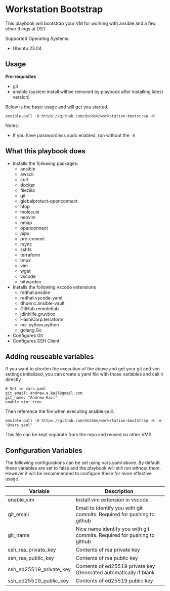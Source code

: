# Workstation Bootstrap

This playbook will bootstrap your VM for working with ansible and a few other things
at DST.

Supported Operating Systems:

* Ubuntu 23.04

## Usage

**Pre-requisites**

* git
* ansible (system install will be removed by playbook after installing latest version)

Below is the basic usage and will get you started.

    ansible-pull -U https://github.com/dstdev/workstation-bootstrap -K

Notes:
* If you have passwordless sudo enabled, run without the `-K`

## What this playbook does

* Installs the following packages:
    * ansible
    * awscli
    * curl
    * docker
    * filezilla
    * git
    * globalprotect-openconnect
    * htop
    * molecule
    * neovim
    * nmap
    * openconnect
    * pipx
    * pre-commit
    * rsync
    * sshfs
    * terraform
    * tmux
    * vim
    * wget
    * vscode
    * bitwarden
* Installs the following vscode extensions
    * redhat.ansible
    * redhat.vscode-yaml
    * dhoeric.ansible-vault
    * GitHub.remotehub
    * jdinhlife.gruvbox
    * HashiCorp.terraform
    * ms-python.python
    * golang.Go
* Configures Git
* Configures SSH Client

## Adding reuseable variables

If you want to shorten the execution of the above and get your git and vim settings initialized, you can create
a yaml file with those variables and call it directly

    # Set in vars.yaml
    git_email: andrew.a.kail@gmail.com
    git_name: "Andrew Kail"
    enable_vim: true

Then reference the file when executing ansible-pull.

    ansible-pull -U https://github.com/dstdev/workstation-bootstrap -K -e "@vars.yaml"


This file can be kept separate from the repo and reused on other VMS.

## Configuration Variables

The following configurations can be set using vars.yaml above.  By default
these variables are set to false and the playbook will still run without them.
However it will be recommended to configure these for more effective usage.

| Variable | Description |
| --- | --- |
| enable_vim | Install vim extension in vscode |
| git_email | Email to identify you with git commits. Required for pushing to github |
| git_name | Nice name identify you with git commits. Required for pushing to github |
| ssh_rsa_private_key | Contents of rsa private  key |
| ssh_rsa_public_key | Contents of rsa public key |
| ssh_ed25519_private_key | Contents of ed25519 private key (Generated automatically if blank|
| ssh_ed25519_public_key | Contents of ed25519 public key |